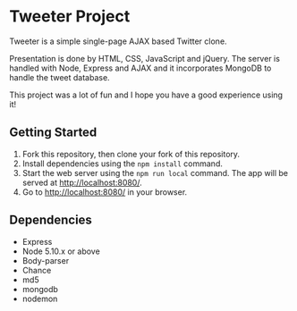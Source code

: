 # Tweeter Project

Tweeter is a simple single-page AJAX based Twitter clone.

Presentation is done by HTML, CSS, JavaScript and jQuery. The server is handled with Node, Express and AJAX and it incorporates MongoDB to handle the tweet database.

This project was a lot of fun and I hope you have a good experience using it!

## Getting Started

1. Fork this repository, then clone your fork of this repository.
2. Install dependencies using the `npm install` command.
3. Start the web server using the `npm run local` command. The app will be served at <http://localhost:8080/>.
4. Go to <http://localhost:8080/> in your browser.

## Dependencies

- Express
- Node 5.10.x or above
- Body-parser
- Chance
- md5
- mongodb
- nodemon

